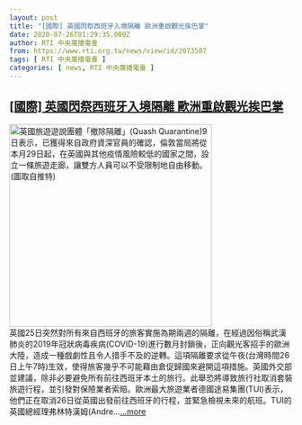 ```yaml
---
layout: post
title: "[國際] 英國閃祭西班牙入境隔離 歐洲重啟觀光挨巴掌"
date: 2020-07-26T01:29:35.000Z
author: RTI 中央廣播電臺
from: https://www.rti.org.tw/news/view/id/2073507
tags: [ RTI 中央廣播電臺 ]
categories: [ news, RTI 中央廣播電臺 ]
---
```

<!--1595726975000-->
[[國際] 英國閃祭西班牙入境隔離 歐洲重啟觀光挨巴掌](https://www.rti.org.tw/news/view/id/2073507)
------

<div>
<img src="https://static.rti.org.tw/assets/thumbnails/2020/06/09/607fe50b6aee3d709c1a0f85cabb431b.jpg" width="360" alt="英國旅遊遊說團體「撤除隔離」(Quash Quarantine)9日表示，已獲得來自政府資深官員的確認，倫敦當局將從本月29日起，在英國與其他疫情風險較低的國家之間，設立一條旅遊走廊，讓雙方人員可以不受限制地自由移動。(圖取自推特)" title="英國旅遊遊說團體「撤除隔離」(Quash Quarantine)9日表示，已獲得來自政府資深官員的確認，倫敦當局將從本月29日起，在英國與其他疫情風險較低的國家之間，設立一條旅遊走廊，讓雙方人員可以不受限制地自由移動。(圖取自推特)"><br>英國25日突然對所有來自西班牙的旅客實施為期兩週的隔離，在經過因俗稱武漢肺炎的2019年冠狀病毒疾病(COVID-19)進行數月封鎖後，正向觀光客招手的歐洲大陸，造成一種戲劇性且令人措手不及的逆轉。這項隔離要求從午夜(台灣時間26日上午7時)生效，使得旅客幾乎不可能藉由倉促歸國來避開這項措施。英國外交部並建議，除非必要避免所有前往西班牙本土的旅行。此舉恐將導致旅行社取消套裝旅遊行程，並引發對保險業者索賠。歐洲最大旅遊業者德國途易集團(TUI)表示，他們正在取消26日從英國出發前往西班牙的行程，並緊急檢視未來的航班。TUI的英國總經理弗林特漢姆(Andre...<a target="_blank" href="https://www.rti.org.tw/news/view/id/2073507">...more</a>
</div>
